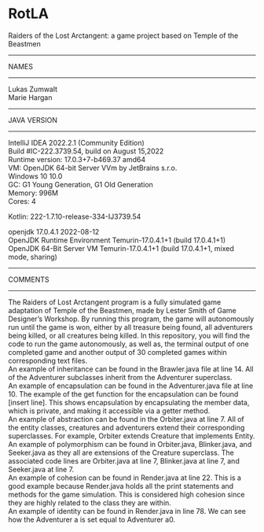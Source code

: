 # RotLA
Raiders of the Lost Arctangent: a game project based on Temple of the Beastmen

***********
NAMES
***********
Lukas Zumwalt<br>
Marie Hargan

***********
JAVA VERSION
***********
IntelliJ IDEA 2022.2.1 (Community Edition)<br>
Build #IC-222.3739.54, build on August 15,2022<br>
Runtime version: 17.0.3+7-b469.37 amd64<br>
VM: OpenJDK 64-bit Server VVm by JetBrains s.r.o.<br>
Windows 10 10.0<br>
GC: G1 Young Generation, G1 Old Generation<br>
Memory: 996M<br>
Cores: 4<br>

Kotlin: 222-1.7.10-release-334-IJ3739.54<br>

openjdk 17.0.4.1 2022-08-12 <br>
OpenJDK Runtime Environment Temurin-17.0.4.1+1 (build 17.0.4.1+1) <br>
OpenJDK 64-Bit Server VM Temurin-17.0.4.1+1 (build 17.0.4.1+1, mixed mode, sharing) <br>

***********
COMMENTS
***********
The Raiders of Lost Arctangent program is a fully simulated game adaptation of Temple of the Beastmen, made by Lester Smith of Game Designer’s Workshop. By running this program, the game will autonomously run until the game is won, either by all treasure being found, all adventurers being killed, or all creatures being killed. In this repository, you will find the code to run the game autonomously, as well as, the terminal output of one completed game and another output of 30 completed games within corresponding text files.<br>
An example of inheritance can be found in the Brawler.java file at line 14. All of the Adventurer subclasses inherit from the Adventurer superclass.<br>
An example of encapsulation can be found in the Adventurer.java file at line 10. The example of the get function for the encapsulation can be found [insert line]. This shows encapsulation by encapsulating the member data, which is private, and making it accessible via a getter method.<br>
An example of abstraction can be found in the Orbiter.java at line 7. All of the entity classes, creatures and adventurers extend their corresponding superclasses. For example, Orbiter extends Creature that implements Entity.<br>
An example of polymorphism can be found in Orbiter.java, Blinker.java, and Seeker.java as they all are extensions of the Creature superclass. The associated code lines are Orbiter.java at line 7, Blinker.java at line 7, and Seeker.java at line 7.<br>
An example of cohesion can be found in Render.java at line 22. This is a good example because Render.java holds all the print statements and methods for the game simulation. This is considered high cohesion since they are highly related to the class they are within.<br>
An example of identity can be found in Render.java in line 78. We can see how the Adventurer a is set equal to Adventurer a0. <br>
